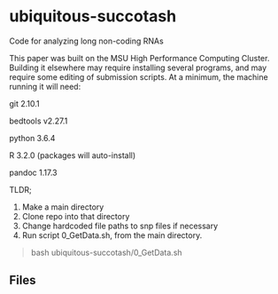 # ubiquitous-succotash
Code for analyzing long non-coding RNAs

This paper was built on the MSU High Performance Computing Cluster. Building it elsewhere may require installing several programs, and may require some editing of submission scripts. At a minimum, the machine running it will need:

git 2.10.1

bedtools v2.27.1

python 3.6.4

R 3.2.0 (packages will auto-install)

pandoc 1.17.3

TLDR;

1. Make a main directory
2. Clone repo into that directory
3. Change hardcoded file paths to snp files if necessary
4. Run script 0_GetData.sh, from the main directory.

> bash ubiquitous-succotash/0_GetData.sh

## Files
